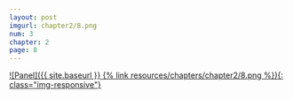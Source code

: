 ```yaml
---
layout: post
imgurl: chapter2/8.png
num: 3
chapter: 2
page: 8
---
```


[![Panel]({{ site.baseurl }} {% link resources/chapters/chapter2/8.png %}){: class="img-responsive"}]({{page.previous.url}}#panel)